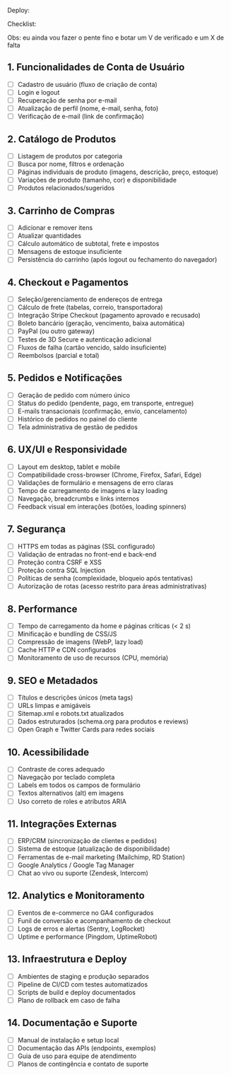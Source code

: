 Deploy: 


Checklist: 

Obs: eu ainda vou fazer o pente fino e botar um V de verificado e um X de falta
## 1. Funcionalidades de Conta de Usuário
- [ ] Cadastro de usuário (fluxo de criação de conta)
- [ ] Login e logout
- [ ] Recuperação de senha por e-mail
- [ ] Atualização de perfil (nome, e-mail, senha, foto)
- [ ] Verificação de e-mail (link de confirmação)

## 2. Catálogo de Produtos
- [ ] Listagem de produtos por categoria
- [ ] Busca por nome, filtros e ordenação
- [ ] Páginas individuais de produto (imagens, descrição, preço, estoque)
- [ ] Variações de produto (tamanho, cor) e disponibilidade
- [ ] Produtos relacionados/sugeridos

## 3. Carrinho de Compras
- [ ] Adicionar e remover itens
- [ ] Atualizar quantidades
- [ ] Cálculo automático de subtotal, frete e impostos
- [ ] Mensagens de estoque insuficiente
- [ ] Persistência do carrinho (após logout ou fechamento do navegador)

## 4. Checkout e Pagamentos
- [ ] Seleção/gerenciamento de endereços de entrega
- [ ] Cálculo de frete (tabelas, correio, transportadora)
- [ ] Integração Stripe Checkout (pagamento aprovado e recusado)
- [ ] Boleto bancário (geração, vencimento, baixa automática)
- [ ] PayPal (ou outro gateway)
- [ ] Testes de 3D Secure e autenticação adicional
- [ ] Fluxos de falha (cartão vencido, saldo insuficiente)
- [ ] Reembolsos (parcial e total)

## 5. Pedidos e Notificações
- [ ] Geração de pedido com número único
- [ ] Status do pedido (pendente, pago, em transporte, entregue)
- [ ] E-mails transacionais (confirmação, envio, cancelamento)
- [ ] Histórico de pedidos no painel do cliente
- [ ] Tela administrativa de gestão de pedidos

## 6. UX/UI e Responsividade
- [ ] Layout em desktop, tablet e mobile
- [ ] Compatibilidade cross-browser (Chrome, Firefox, Safari, Edge)
- [ ] Validações de formulário e mensagens de erro claras
- [ ] Tempo de carregamento de imagens e lazy loading
- [ ] Navegação, breadcrumbs e links internos
- [ ] Feedback visual em interações (botões, loading spinners)

## 7. Segurança
- [ ] HTTPS em todas as páginas (SSL configurado)
- [ ] Validação de entradas no front-end e back-end
- [ ] Proteção contra CSRF e XSS
- [ ] Proteção contra SQL Injection
- [ ] Políticas de senha (complexidade, bloqueio após tentativas)
- [ ] Autorização de rotas (acesso restrito para áreas administrativas)

## 8. Performance
- [ ] Tempo de carregamento da home e páginas críticas (< 2 s)
- [ ] Minificação e bundling de CSS/JS
- [ ] Compressão de imagens (WebP, lazy load)
- [ ] Cache HTTP e CDN configurados
- [ ] Monitoramento de uso de recursos (CPU, memória)

## 9. SEO e Metadados
- [ ] Títulos e descrições únicos (meta tags)
- [ ] URLs limpas e amigáveis
- [ ] Sitemap.xml e robots.txt atualizados
- [ ] Dados estruturados (schema.org para produtos e reviews)
- [ ] Open Graph e Twitter Cards para redes sociais

## 10. Acessibilidade
- [ ] Contraste de cores adequado
- [ ] Navegação por teclado completa
- [ ] Labels em todos os campos de formulário
- [ ] Textos alternativos (alt) em imagens
- [ ] Uso correto de roles e atributos ARIA

## 11. Integrações Externas
- [ ] ERP/CRM (sincronização de clientes e pedidos)
- [ ] Sistema de estoque (atualização de disponibilidade)
- [ ] Ferramentas de e-mail marketing (Mailchimp, RD Station)
- [ ] Google Analytics / Google Tag Manager
- [ ] Chat ao vivo ou suporte (Zendesk, Intercom)

## 12. Analytics e Monitoramento
- [ ] Eventos de e-commerce no GA4 configurados
- [ ] Funil de conversão e acompanhamento de checkout
- [ ] Logs de erros e alertas (Sentry, LogRocket)
- [ ] Uptime e performance (Pingdom, UptimeRobot)

## 13. Infraestrutura e Deploy
- [ ] Ambientes de staging e produção separados
- [ ] Pipeline de CI/CD com testes automatizados
- [ ] Scripts de build e deploy documentados
- [ ] Plano de rollback em caso de falha

## 14. Documentação e Suporte
- [ ] Manual de instalação e setup local
- [ ] Documentação das APIs (endpoints, exemplos)
- [ ] Guia de uso para equipe de atendimento
- [ ] Planos de contingência e contato de suporte
